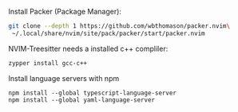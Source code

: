 Install Packer (Package Manager):
``` sh
git clone --depth 1 https://github.com/wbthomason/packer.nvim\
 ~/.local/share/nvim/site/pack/packer/start/packer.nvim
```

NVIM-Treesitter needs a installed c++ compliler:
``` sh
zypper install gcc-c++
```

Install language servers with npm
```
npm install --global typescript-language-server
npm install --global yaml-language-server
```

